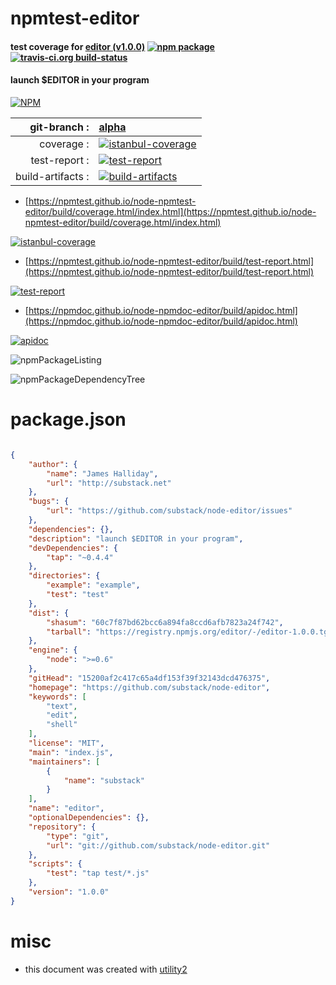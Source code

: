 # npmtest-editor

#### test coverage for  [editor (v1.0.0)](https://github.com/substack/node-editor)  [![npm package](https://img.shields.io/npm/v/npmtest-editor.svg?style=flat-square)](https://www.npmjs.org/package/npmtest-editor) [![travis-ci.org build-status](https://api.travis-ci.org/npmtest/node-npmtest-editor.svg)](https://travis-ci.org/npmtest/node-npmtest-editor)

#### launch $EDITOR in your program

[![NPM](https://nodei.co/npm/editor.png?downloads=true&downloadRank=true&stars=true)](https://www.npmjs.com/package/editor)

| git-branch : | [alpha](https://github.com/npmtest/node-npmtest-editor/tree/alpha)|
|--:|:--|
| coverage : | [![istanbul-coverage](https://npmtest.github.io/node-npmtest-editor/build/coverage.badge.svg)](https://npmtest.github.io/node-npmtest-editor/build/coverage.html/index.html)|
| test-report : | [![test-report](https://npmtest.github.io/node-npmtest-editor/build/test-report.badge.svg)](https://npmtest.github.io/node-npmtest-editor/build/test-report.html)|
| build-artifacts : | [![build-artifacts](https://npmtest.github.io/node-npmtest-editor/glyphicons_144_folder_open.png)](https://github.com/npmtest/node-npmtest-editor/tree/gh-pages/build)|

- [https://npmtest.github.io/node-npmtest-editor/build/coverage.html/index.html](https://npmtest.github.io/node-npmtest-editor/build/coverage.html/index.html)

[![istanbul-coverage](https://npmtest.github.io/node-npmtest-editor/build/screenCapture.buildCi.browser.%252Ftmp%252Fbuild%252Fcoverage.lib.html.png)](https://npmtest.github.io/node-npmtest-editor/build/coverage.html/index.html)

- [https://npmtest.github.io/node-npmtest-editor/build/test-report.html](https://npmtest.github.io/node-npmtest-editor/build/test-report.html)

[![test-report](https://npmtest.github.io/node-npmtest-editor/build/screenCapture.buildCi.browser.%252Ftmp%252Fbuild%252Ftest-report.html.png)](https://npmtest.github.io/node-npmtest-editor/build/test-report.html)

- [https://npmdoc.github.io/node-npmdoc-editor/build/apidoc.html](https://npmdoc.github.io/node-npmdoc-editor/build/apidoc.html)

[![apidoc](https://npmdoc.github.io/node-npmdoc-editor/build/screenCapture.buildCi.browser.%252Ftmp%252Fbuild%252Fapidoc.html.png)](https://npmdoc.github.io/node-npmdoc-editor/build/apidoc.html)

![npmPackageListing](https://npmtest.github.io/node-npmtest-editor/build/screenCapture.npmPackageListing.svg)

![npmPackageDependencyTree](https://npmtest.github.io/node-npmtest-editor/build/screenCapture.npmPackageDependencyTree.svg)



# package.json

```json

{
    "author": {
        "name": "James Halliday",
        "url": "http://substack.net"
    },
    "bugs": {
        "url": "https://github.com/substack/node-editor/issues"
    },
    "dependencies": {},
    "description": "launch $EDITOR in your program",
    "devDependencies": {
        "tap": "~0.4.4"
    },
    "directories": {
        "example": "example",
        "test": "test"
    },
    "dist": {
        "shasum": "60c7f87bd62bcc6a894fa8ccd6afb7823a24f742",
        "tarball": "https://registry.npmjs.org/editor/-/editor-1.0.0.tgz"
    },
    "engine": {
        "node": ">=0.6"
    },
    "gitHead": "15200af2c417c65a4df153f39f32143dcd476375",
    "homepage": "https://github.com/substack/node-editor",
    "keywords": [
        "text",
        "edit",
        "shell"
    ],
    "license": "MIT",
    "main": "index.js",
    "maintainers": [
        {
            "name": "substack"
        }
    ],
    "name": "editor",
    "optionalDependencies": {},
    "repository": {
        "type": "git",
        "url": "git://github.com/substack/node-editor.git"
    },
    "scripts": {
        "test": "tap test/*.js"
    },
    "version": "1.0.0"
}
```



# misc
- this document was created with [utility2](https://github.com/kaizhu256/node-utility2)
